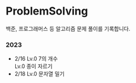# ProblemSolving

백준, 프로그래머스 등 알고리즘 문제 풀이를 기록합니다.

### 2023
- 2/16  Lv.0 7의 개수  
        Lv.0 종이 자르기  
- 2/18  Lv.0 문자열 밀기  

